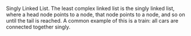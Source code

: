 Singly Linked List. The least complex linked list is the singly linked list, where a head node points to a node, that node points to a node, and so on until the tail is reached. A common example of this is a train: all cars are connected together singly.

